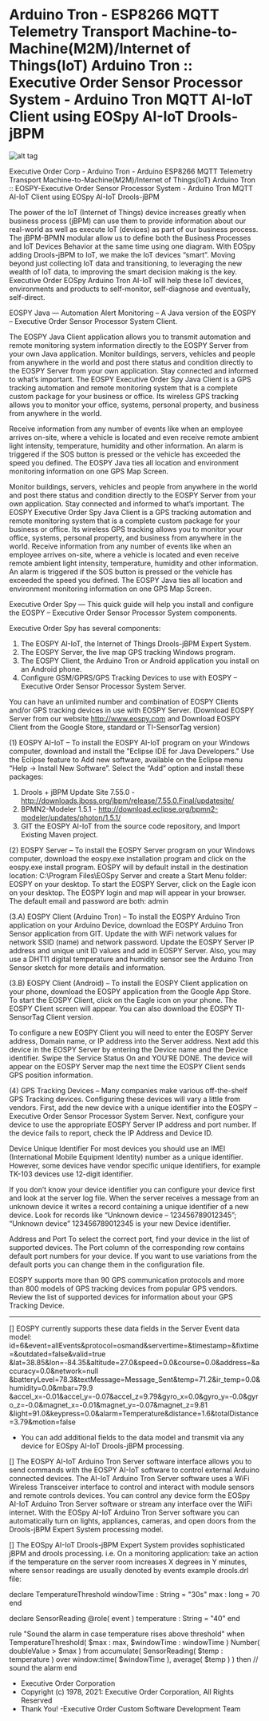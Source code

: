 ﻿# Arduino Tron - ESP8266 MQTT Telemetry Transport Machine-to-Machine(M2M)/Internet of Things(IoT) Arduino Tron :: Executive Order Sensor Processor System - Arduino Tron MQTT AI-IoT Client using EOSpy AI-IoT Drools-jBPM

![alt tag](http://iotbpm.com/wp-content/uploads/2018/05/Arduino_Logotype-e1527283874261.png "Arduino Tron")

Executive Order Corp - Arduino Tron - Arduino ESP8266 MQTT Telemetry Transport Machine-to-Machine(M2M)/Internet of Things(IoT)
Arduino Tron :: EOSPY-Executive Order Sensor Processor System - Arduino Tron MQTT AI-IoT Client using EOSpy AI-IoT Drools-jBPM

The power of the IoT (Internet of Things) device increases greatly when business process (jBPM) can use them to provide information
about our real-world as well as execute IoT (devices) as part of our business process. The jBPM-BPMN modular allow us to define 
both the Business Processes and IoT Devices Behavior at the same time using one diagram. With EOSpy adding Drools-jBPM to IoT,
we make the IoT devices “smart”. Moving beyond just collecting IoT data and transitioning, to leveraging the new wealth of IoT data, 
to improving the smart decision making is the key. Executive Order EOSpy Arduino Tron AI-IoT will help these IoT devices, environments 
and products to self-monitor, self-diagnose and eventually, self-direct.

EOSPY Java — Automation Alert Monitoring – A Java version of the EOSPY – Executive Order Sensor Processor System Client.
 
The EOSPY Java Client application allows you to transmit automation and remote monitoring system information directly to the EOSPY Server 
from your own Java application. Monitor buildings, servers, vehicles and people from anywhere in the world and post there status and condition 
directly to the EOSPY Server from your own application. Stay connected and informed to what’s important. The EOSPY Executive Order Spy Java Client
is a GPS tracking automation and remote monitoring system that is a complete custom package for your business or office. Its wireless GPS tracking 
allows you to monitor your office, systems, personal property, and business from anywhere in the world. 

Receive information from any number of events like when an employee arrives on-site, where a vehicle is located and even receive remote ambient light intensity, 
temperature, humidity and other information. An alarm is triggered if the SOS button is pressed or the vehicle has exceeded the speed you defined. 
The EOSPY Java ties all location and environment monitoring information on one GPS Map Screen.

Monitor buildings, servers, vehicles and people from anywhere in the world and post there status and condition directly to the EOSPY Server from your own application. 
Stay connected and informed to what’s important. The EOSPY Executive Order Spy Java Client is a GPS tracking automation and remote monitoring system that is a complete
custom package for your business or office. Its wireless GPS tracking allows you to monitor your office, systems, personal property, and business from anywhere in the world. Receive information from any number of events like when an employee arrives on-site, where a vehicle is located and even receive remote ambient light intensity, temperature, humidity and other information. An alarm is triggered if the SOS button is pressed or the vehicle has exceeded the speed you defined. The EOSPY Java ties all location and environment monitoring information on one GPS Map Screen.

Executive Order Spy — This quick guide will help you install and configure the EOSPY – Executive Order Sensor Processor System components.

Executive Order Spy has several components:
1. The EOSPY AI-IoT, the Internet of Things Drools-jBPM Expert System.
2. The EOSPY Server, the live map GPS tracking Windows program.
3. The EOSPY Client, the Arduino Tron or Android application you install on an Android phone.
4. Configure GSM/GPRS/GPS Tracking Devices to use with EOSPY – Executive Order Sensor Processor System Server.

You can have an unlimited number and combination of EOSPY Clients and/or GPS tracking devices in use with EOSPY Server.
(Download EOSPY Server from our website http://www.eospy.com and Download EOSPY Client from the Google Store, standard or TI-SensorTag version)

(1) EOSPY AI-IoT – To install the EOSPY AI-IoT program on your Windows computer, download and install the "Eclipse IDE for Java Developers."
Use the Eclipse feature to Add new software, available on the Eclipse menu “Help -> Install New Software”. Select the “Add” option and install these packages:
1. Drools + jBPM Update Site 7.55.0 - http://downloads.jboss.org/jbpm/release/7.55.0.Final/updatesite/
2. BPMN2-Modeler 1.5.1 - http://download.eclipse.org/bpmn2-modeler/updates/photon/1.5.1/
3. GIT the EOSPY AI-IoT from the source code repository, and Import Existing Maven project.

(2) EOSPY Server – To install the EOSPY Server program on your Windows computer, download the eospy.exe installation program and click on the eospy.exe install program.
EOSPY will by default install in the destination location: C:\Program Files\EOSpy Server and create a Start Menu folder: EOSPY on your desktop.
To start the EOSPY Server, click on the Eagle icon on your desktop. The EOSPY login and map will appear in your browser. The default email and password are both: admin

(3.A) EOSPY Client (Arduino Tron) – To install the EOSPY Arduino Tron application on your Arduino Device, download the EOSPY Arduino Tron Sensor application from GIT.
Update the with WiFi network values for network SSID (name) and network password. Update the EOSPY Server IP address and unique unit ID values and add in EOSPY Server.
Also, you may use a DHT11 digital temperature and humidity sensor see the Arduino Tron Sensor sketch for more details and information.

(3.B) EOSPY Client (Android) – To install the EOSPY Client application on your phone, download the EOSPY application from the Google App Store.
To start the EOSPY Client, click on the Eagle icon on your phone. The EOSPY Client screen will appear. You can also download the EOSPY TI-SensorTag Client version.

To configure a new EOSPY Client you will need to enter the EOSPY Server address, Domain name, or IP address into the Server address.
Next add this device in the EOSPY Server by entering the Device name and the Device identifier. Swipe the Service Status On and YOU’RE DONE.
The device will appear on the EOSPY Server map the next time the EOSPY Client sends GPS position information. 

(4) GPS Tracking Devices – Many companies make various off-the-shelf GPS Tracking devices. Configuring these devices will vary a little from vendors.
First, add the new device with a unique identifier into the EOSPY – Executive Order Sensor Processor System Server.
Next, configure your device to use the appropriate EOSPY Server IP address and port number. If the device fails to report, check the IP Address and Device ID.

Device Unique Identifier
For most devices you should use an IMEI (International Mobile Equipment Identity) number as a unique identifier.
However, some devices have vendor specific unique identifiers, for example TK-103 devices use 12-digit identifier.

If you don’t know your device identifier you can configure your device first and look at the server log file.
When the server receives a message from an unknown device it writes a record containing a unique identifier of a new device.
Look for records like “Unknown device – 123456789012345”; “Unknown device” 123456789012345 is your new Device identifier.

Address and Port
To select the correct port, find your device in the list of supported devices. The Port column of the corresponding row contains default port numbers for your device.
If you want to use variations from the default ports you can change them in the configuration file.

EOSPY supports more than 90 GPS communication protocols and more than 800 models of GPS tracking devices from popular GPS vendors.
Review the list of supported devices for information about your GPS Tracking Device.

---

[] EOSPY currently supports these data fields in the Server Event data model:
id=6&event=allEvents&protocol=osmand&servertime=<date>&timestamp=<date>&fixtime=<date>&outdated=false&valid=true
&lat=38.85&lon=-84.35&altitude=27.0&speed=0.0&course=0.0&address=<street address>&accuracy=0.0&network=null
&batteryLevel=78.3&textMessage=Message_Sent&temp=71.2&ir_temp=0.0&humidity=0.0&mbar=79.9
&accel_x=-0.01&accel_y=-0.07&accel_z=9.79&gyro_x=0.0&gyro_y=-0.0&gyro_z=-0.0&magnet_x=-0.01&magnet_y=-0.07&magnet_z=9.81
&light=91.0&keypress=0.0&alarm=Temperature&distance=1.6&totalDistance=3.79&motion=false
* You can add additional fields to the data model and transmit via any device for EOSpy AI-IoT Drools-jBPM processing.

[] The EOSPY AI-IoT Arduino Tron Server software interface allows you to send commands with the EOSPY AI-IoT software to control external Arduino connected devices.
The AI-IoT Arduino Tron Server software uses a WiFi Wireless Transceiver interface to control and interact with module sensors and remote controls devices. You can 
control any device form the EOSpy AI-IoT Arduino Tron Server software or stream any interface over the WiFi internet. With the EOSpy AI-IoT Arduino Tron Server software
you can automatically turn on lights, appliances, cameras, and open doors from the Drools-jBPM Expert System processing model.

[] The EOSpy AI-IoT Drools-jBPM Expert System provides sophisticated jBPM and drools processing. i.e. On a monitoring application: take an action if the temperature 
on the server room increases X degrees in Y minutes, where sensor readings are usually denoted by events example drools.drl file:

declare TemperatureThreshold 
        windowTime : String = "30s" 
        max : long = 70 
end 

declare SensorReading 
        @role( event ) 
        temperature : String = "40" 
end 

rule "Sound the alarm in case temperature rises above threshold" 
when 
   TemperatureThreshold( $max : max, $windowTime : windowTime ) 
   Number( doubleValue > $max ) from accumulate( 
   SensorReading( $temp : temperature ) over window:time( $windowTime ), 
   average( $temp ) ) 
then 
   // sound the alarm 
end 

- Executive Order Corporation
- Copyright (c) 1978, 2021: Executive Order Corporation, All Rights Reserved
- Thank You! -Executive Order Custom Software Development Team
